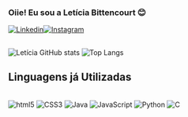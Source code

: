 ### Oiie! Eu sou a Letícia Bittencourt 😊

[![Linkedin](https://img.shields.io/badge/LinkedIn-0077B5?style=for-the-badge&logo=linkedin&logoColor=white)](https://www.linkedin.com/in/leticia-bittencourt-1385052a5/)[![Instagram](    https://img.shields.io/badge/Instagram-E4405F?style=for-the-badge&logo=instagram&logoColor=white)](https://www.instagram.com/leh.bittencourt/)

##

![Letícia GitHub stats](https://github-readme-stats.vercel.app/api?username=LehBittencourt&show_icons=true&theme=dracula)
![Top Langs](https://github-readme-stats.vercel.app/api/top-langs/?username=LehBittencourt&layout=compact&langs_count=16&theme=dracula)

## Linguagens já Utilizadas

<div style="display: inline_block"><br/>
    <img aling="center" alt="html5" src="https://img.shields.io/badge/HTML5-E34F26?style=for-the-badge&logo=html5&logoColor=white"/>
    <img aling="center" alt="CSS3" src="https://img.shields.io/badge/CSS3-1572B6?style=for-the-badge&logo=css3&logoColor=white"/>
    <img aling="center" alt="Java" src="https://img.shields.io/badge/Java-ED8B00?style=for-the-badge&logo=openjdk&logoColor=white"/>
    <img aling="center" alt="JavaScript" src="https://img.shields.io/badge/JavaScript-F7DF1E?style=for-the-badge&logo=javascript&logoColor=black"/>
    <img aling="center" alt="Python" src="https://img.shields.io/badge/Python-14354C?style=for-the-badge&logo=python&logoColor=white"/>
    <img aling="center" alt="C" src="https://img.shields.io/badge/C-00599C?style=for-the-badge&logo=c&logoColor=white"/>
</div>

